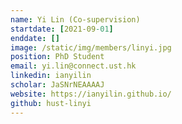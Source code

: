 ```yaml
---
name: Yi Lin (Co-supervision)
startdate: [2021-09-01]
enddate: []
image: /static/img/members/linyi.jpg
position: PhD Student
email: yi.lin@connect.ust.hk
linkedin: ianyilin
scholar: JaSNrNEAAAAJ
website: https://ianyilin.github.io/
github: hust-linyi
---
```

